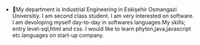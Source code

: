 - 👋My department is Industrial Engineering in Eskişehir Osmangazi Universitiy. I am second class student. I am very interested on software. I am devoloping myself day-to-day in softwares languages.My skills; entry level-sql,html and css. I would like to learn phyton,java,javascript etc.languages on start-up company.
